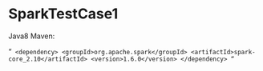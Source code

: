 # SparkTestCase1

Java8
Maven:
    
“`
    <dependency>
        <groupId>org.apache.spark</groupId>
        <artifactId>spark-core_2.10</artifactId>
        <version>1.6.0</version>
    </dependency>
“`